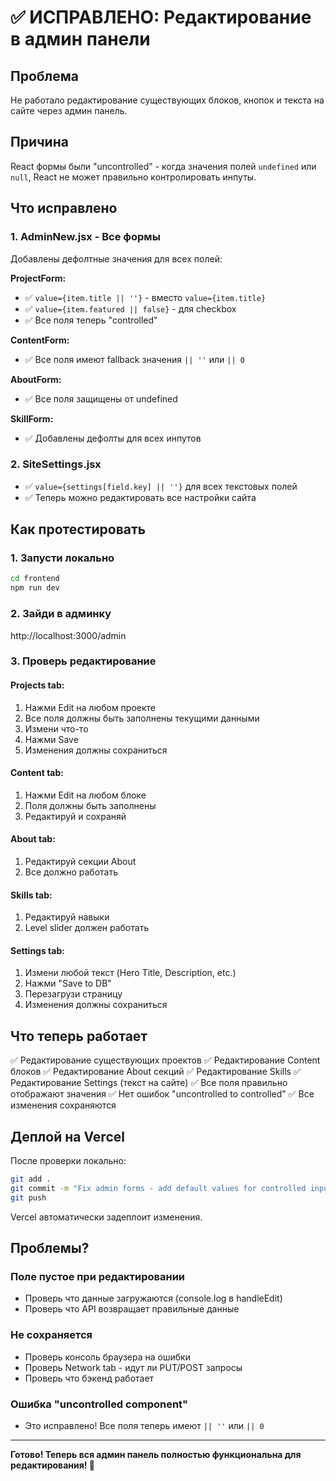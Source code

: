 # ✅ ИСПРАВЛЕНО: Редактирование в админ панели

## Проблема
Не работало редактирование существующих блоков, кнопок и текста на сайте через админ панель.

## Причина
React формы были "uncontrolled" - когда значения полей `undefined` или `null`, React не может правильно контролировать инпуты.

## Что исправлено

### 1. AdminNew.jsx - Все формы
Добавлены дефолтные значения для всех полей:

**ProjectForm:**
- ✅ `value={item.title || ''}` - вместо `value={item.title}`
- ✅ `value={item.featured || false}` - для checkbox
- ✅ Все поля теперь "controlled"

**ContentForm:**
- ✅ Все поля имеют fallback значения `|| ''` или `|| 0`

**AboutForm:**
- ✅ Все поля защищены от undefined

**SkillForm:**
- ✅ Добавлены дефолты для всех инпутов

### 2. SiteSettings.jsx
- ✅ `value={settings[field.key] || ''}` для всех текстовых полей
- ✅ Теперь можно редактировать все настройки сайта

## Как протестировать

### 1. Запусти локально
```bash
cd frontend
npm run dev
```

### 2. Зайди в админку
http://localhost:3000/admin

### 3. Проверь редактирование

#### Projects tab:
1. Нажми Edit на любом проекте
2. Все поля должны быть заполнены текущими данными
3. Измени что-то
4. Нажми Save
5. Изменения должны сохраниться

#### Content tab:
1. Нажми Edit на любом блоке
2. Поля должны быть заполнены
3. Редактируй и сохраняй

#### About tab:
1. Редактируй секции About
2. Все должно работать

#### Skills tab:
1. Редактируй навыки
2. Level slider должен работать

#### Settings tab:
1. Измени любой текст (Hero Title, Description, etc.)
2. Нажми "Save to DB"
3. Перезагрузи страницу
4. Изменения должны сохраниться

## Что теперь работает

✅ Редактирование существующих проектов
✅ Редактирование Content блоков
✅ Редактирование About секций
✅ Редактирование Skills
✅ Редактирование Settings (текст на сайте)
✅ Все поля правильно отображают значения
✅ Нет ошибок "uncontrolled to controlled"
✅ Все изменения сохраняются

## Деплой на Vercel

После проверки локально:

```bash
git add .
git commit -m "Fix admin forms - add default values for controlled inputs"
git push
```

Vercel автоматически задеплоит изменения.

## Проблемы?

### Поле пустое при редактировании
- Проверь что данные загружаются (console.log в handleEdit)
- Проверь что API возвращает правильные данные

### Не сохраняется
- Проверь консоль браузера на ошибки
- Проверь Network tab - идут ли PUT/POST запросы
- Проверь что бэкенд работает

### Ошибка "uncontrolled component"
- Это исправлено! Все поля теперь имеют `|| ''` или `|| 0`

---

**Готово! Теперь вся админ панель полностью функциональна для редактирования! 🎉**
